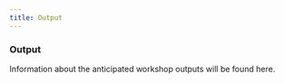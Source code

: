 ```yaml
---
title: Output
---
```


### Output

Information about the anticipated workshop outputs will be found here.
